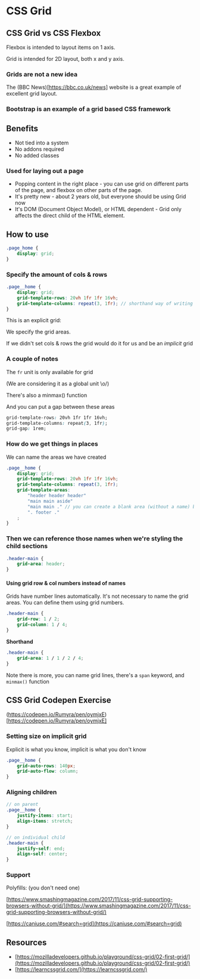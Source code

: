 # CSS Grid

## CSS Grid vs CSS Flexbox

Flexbox is intended to layout items on 1 axis. 

Grid is intended for 2D layout, both x and y axis. 

### Grids are not a new idea

The (BBC News)[https://bbc.co.uk/news] website is a great example of excellent grid layout. 

### Bootstrap is an example of a grid based CSS framework 

## Benefits

- Not tied into a system 
- No addons required
- No added classes

### Used for laying out a page

- Popping content in the right place - you can use grid on different parts of the page, and flexbox on other parts of the page. 
- It's pretty new - about 2 years old, but everyone should be using Grid now
- It's DOM (Document Object Model), or HTML dependent - Grid only affects the direct child of the HTML element.


## How to use

```css
.page_home {
    display: grid;
}
```

### Specify the amount of cols & rows

```scss
.page__home {
    display: grid;
    grid-template-rows: 20vh 1fr 1fr 16vh;
    grid-template-columns: repeat(3, 1fr); // shorthand way of writing ```1fr 1fr 1fr```
}
```

This is an explicit grid:

We specify the grid areas.

If we didn't set cols & rows the grid would do it for us and be an _implicit_ grid

### A couple of notes

The `fr` unit is only available for grid

(We are considering it as a global unit \o/)

There's also a minmax() function

And you can put a gap between these areas

```css
grid-template-rows: 20vh 1fr 1fr 16vh;
grid-template-columns: repeat(3, 1fr);
grid-gap: 1rem;
```

### How do we get things in places

We can name the areas we have created

```scss
.page__home {
    display: grid;
    grid-template-rows: 20vh 1fr 1fr 16vh;
    grid-template-columns: repeat(3, 1fr);
    grid-template-areas:
        "header header header"
        "main main aside"
        "main main ." // you can create a blank area (without a name) by using a . instead of an area name
        ". footer ."
    ;
}
```



### Then we can reference those names when we're styling the child sections

```css
.header-main {
    grid-area: header;
}
```

#### Using grid row & col numbers instead of names

Grids have number lines automatically. It's not necessary to name the grid areas. You can define them using grid numbers. 


```css
.header-main {
    grid-row: 1 / 2;
    grid-column: 1 / 4;
}
```

**Shorthand**

```css
.header-main {
    grid-area: 1 / 1 / 2 / 4;
}
```

Note there is more, you can name grid lines, there's a `span` keyword, and `minmax()` function

## CSS Grid Codepen Exercise

(https://codepen.io/Rumyra/pen/oymjxE)[https://codepen.io/Rumyra/pen/oymjxE]

### Setting size on implicit grid

Explicit is what you know, implicit is what you don't know

```css
.page__home {
    grid-auto-rows: 140px;
    grid-auto-flow: column;
}
```

### Aligning children

```scss
// on parent 
.page__home {
    justify-items: start;
    align-items: stretch;
}

// on individual child 
.header-main {
    justify-self: end;
    align-self: center;
}
```

### Support

Polyfills: (you don't need one)

[https://www.smashingmagazine.com/2017/11/css-grid-supporting-browsers-without-grid/](https://www.smashingmagazine.com/2017/11/css-grid-supporting-browsers-without-grid/)

[https://caniuse.com/#search=grid](https://caniuse.com/#search=grid)

## Resources

- [https://mozilladevelopers.github.io/playground/css-grid/02-first-grid/](https://mozilladevelopers.github.io/playground/css-grid/02-first-grid/)
- [https://learncssgrid.com/](https://learncssgrid.com/)



